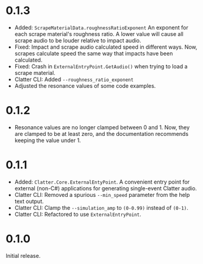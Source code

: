 # 0.1.3

- Added: `ScrapeMaterialData.roughnessRatioExponent` An exponent for each scrape material's roughness ratio. A lower value will cause all scrape audio to be louder relative to impact audio.
- Fixed: Impact and scrape audio calculated speed in different ways. Now, scrapes calculate speed the same way that impacts have been calculated.
- Fixed: Crash in `ExternalEntryPoint.GetAudio()` when trying to load a scrape material.
- Clatter CLI: Added `--roughness_ratio_exponent`
- Adjusted the resonance values of some code examples.

# 0.1.2

- Resonance values are no longer clamped between 0 and 1. Now, they are clamped to be at least zero, and the documentation recommends keeping the value under 1.

# 0.1.1

- Added: `Clatter.Core.ExternalEntyPoint`. A convenient entry point for external (non-C#) applications for generating single-event Clatter audio.
- Clatter CLI: Removed a spurious `--min_speed` parameter from the help text output.
- Clatter CLI: Clamp the `--simulation_amp` to `(0-0.99)` instead of `(0-1)`.
- Clatter CLI: Refactored to use `ExternalEntryPoint`.

# 0.1.0

Initial release.
